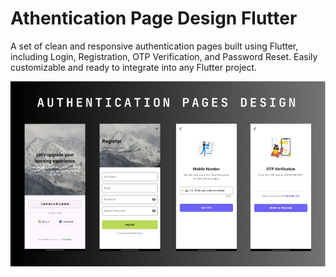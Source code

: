 # Athentication Page Design Flutter

A set of clean and responsive authentication pages built using Flutter, including Login, Registration, OTP Verification, and Password Reset. Easily customizable and ready to integrate into any Flutter project.

![image alt](https://github.com/aadi252/Auth_Pages_Design_Flutter/blob/6ca421ef0a8ed812f2cac3ef7a0cd5e42b6f7f1f/AUTHENTICATION%20PAGES%20DESIGN.png)



